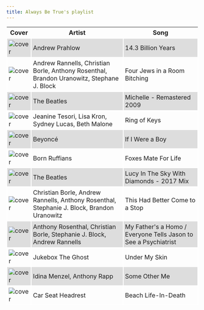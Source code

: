 ```yaml
---
title: Always Be True's playlist
---
```


<style>
thead th {
    text-align: center;
}
tbody td {
    text-justify: none;
    vertical-align: middle;
    padding: 0.25rem;
    border: 2px solid white;
}
tbody td img {
    max-width: 100px;
    display: block;
    margin: 0;
}
tbody tr:nth-of-type(odd) td {
    background-color: #ddd;
}
</style>

Cover | Artist | Song
---|---|---
![cover](https://i.scdn.co/image/ab67616d0000b273db6b8ae97f69fee1d432334d) | Andrew Prahlow | 14.3 Billion Years
![cover](https://i.scdn.co/image/ab67616d0000b2735056382034bcd148aa7fe2cc) | Andrew Rannells, Christian Borle, Anthony Rosenthal, Brandon Uranowitz, Stephane J. Block | Four Jews in a Room Bitching
![cover](https://i.scdn.co/image/ab67616d0000b2735ef4660298ae29ee18799fc2) | The Beatles | Michelle - Remastered 2009
![cover](https://i.scdn.co/image/ab67616d0000b2735e8ae8236931f31cf75f9820) | Jeanine Tesori, Lisa Kron, Sydney Lucas, Beth Malone | Ring of Keys
![cover](https://i.scdn.co/image/ab67616d0000b273801c4d205accdba0a468a10b) | Beyoncé | If I Were a Boy
![cover](https://i.scdn.co/image/ab67616d0000b27344c6d644b287a80af9591fe6) | Born Ruffians | Foxes Mate For Life
![cover](https://i.scdn.co/image/ab67616d0000b2732ad20d4688bdc999413ece39) | The Beatles | Lucy In The Sky With Diamonds - 2017 Mix
![cover](https://i.scdn.co/image/ab67616d0000b2735056382034bcd148aa7fe2cc) | Christian Borle, Andrew Rannells, Anthony Rosenthal, Stephanie J. Block, Brandon Uranowitz | This Had Better Come to a Stop
![cover](https://i.scdn.co/image/ab67616d0000b2735056382034bcd148aa7fe2cc) | Anthony Rosenthal, Christian Borle, Stephanie J. Block, Andrew Rannells | My Father's a Homo / Everyone Tells Jason to See a Psychiatrist
![cover](https://i.scdn.co/image/ab67616d0000b2737849a6b02ca5aeb8eba2be12) | Jukebox The Ghost | Under My Skin
![cover](https://i.scdn.co/image/ab67616d0000b273488576d7a8cf77ba6cc271cc) | Idina Menzel, Anthony Rapp | Some Other Me
![cover](https://i.scdn.co/image/ab67616d0000b2732764cdf400a1d859640539a9) | Car Seat Headrest | Beach Life-In-Death
